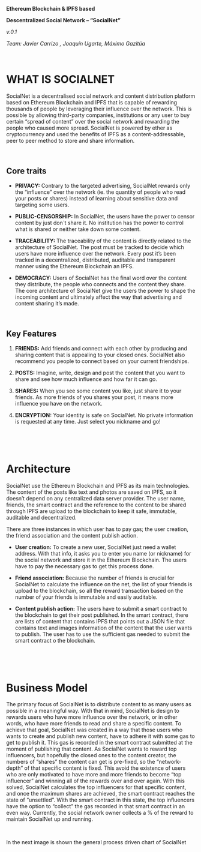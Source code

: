 **Ethereum Blockchain & IPFS based**

**Descentralized Social Network – “SocialNet”**

*v.0.1*

*Team: Javier Carrizo , Joaquín Ugarte, Máximo Gazitúa*

 

WHAT IS SOCIALNET
=================

SocialNet is a decentralised social network and content distribution platform
based on Ethereum Blockchain and IPFS that is capable of rewarding thousands of
people by leveraging their influence over the network. This is possible by
allowing third-party companies, institutions or any user to buy certain “spread
of content” over the social network and rewarding the people who caused more
spread. SocialNet is powered by ether as cryptocurrency and used the benefits of
IPFS as a content-addressable, peer to peer method to store and share
information.

 

Core traits
-----------

-   **PRIVACY:** Contrary to the targeted advertising, SocialNet rewards only
    the “influence” over the network (ie. the quantity of people who read your
    posts or shares) instead of learning about sensitive data and targeting some
    users.

-   **PUBLIC-CENSORSHIP:** In SocialNet, the users have the power to censor
    content by just don´t share it. No institution has the power to control what
    is shared or neither take down some content.

-   **TRACEABILITY:** The traceability of the content is directly related to the
    architecture of SocialNet. The post must be tracked to decide which users
    have more influence over the network. Every post it’s been tracked in a
    decentralized, distributed, auditable and transparent manner using the
    Ethereum Blockchain an IPFS.

-   **DEMOCRACY:** Users of SocialNet has the final word over the content they
    distribute, the people who connects and the content they share. The core
    architecture of SocialNet give the users the power to shape the incoming
    content and ultimately affect the way that advertising and content sharing
    it’s made.

 

Key Features
------------

1.  **FRIENDS:** Add friends and connect with each other by producing and
    sharing content that is appealing to your closed ones. SocialNet also
    recommend you people to connect based on your current friendships.

2.  **POSTS:** Imagine, write, design and post the content that you want to
    share and see how much influence and how far it can go.

3.  **SHARES:** When you see some content you like, just share it to your
    friends. As more friends of you shares your post, it means more influence
    you have on the network.

4.  **ENCRYPTION:** Your identity is safe on SocialNet. No private information
    is requested at any time. Just select you nickname and go!

 

 

Architecture
============

SocialNet use the Ethereum Blockchain and IPFS as its main technologies. The
content of the posts like text and photos are saved on IPFS, so it doesn’t
depend on any centralized data server provider. The user name, friends, the
smart contract and the reference to the content to be shared through IPFS are
upload to the blockchain to keep it safe, immutable, auditable and
decentralized.

There are three instances in which user has to pay gas; the user creation, the
friend association and the content publish action.

-   **User creation:** To create a new user, SocialNet just need a wallet
    address. With that info, it asks you to enter you name (or nickname) for the
    social network and store it in the Ethereum Blockchain. The users have to
    pay the necessary gas to get this process done.

-   **Friend association:** Because the number of friends is crucial for
    SocialNet to calculate the influence on the net, the list of your friends is
    upload to the blockchain, so all the reward transaction based on the number
    of your friends is immutable and easily auditable.

-   **Content publish action:** The users have to submit a smart contract to the
    blockchain to get their post published. In the smart contract, there are
    lists of content that contains IPFS that points out a JSON file that
    contains text and images information of the content that the user wants to
    publish. The user has to use the sufficient gas needed to submit the smart
    contract o the blockchain.

 

 

Business Model
==============

The primary focus of SocialNet is to distribute content to as many users as
possible in a meaningful way. With that in mind, SocialNet is design to rewards
users who have more influence over the network, or in other words, who have more
friends to read and share a specific content. To achieve that goal, SocialNet
was created in a way that those users who wants to create and publish new
content, have to adhere it with some gas to get to publish it. This gas is
recorded in the smart contract submitted at the moment of publishing that
content. As SocialNet wants to reward top influencers, but hopefully the closed
ones to the content creator, the numbers of “shares” the content can get is
pre-fixed, so the “network-depth” of that specific content is fixed. This avoid
the existence of users who are only motivated to have more and more friends to
become “top influencer” and winning all of the rewards over and over again. With
this solved, SocialNet calculates the top influencers for that specific content,
and once the maximum shares are achieved, the smart contract reaches the state
of “unsettled”. With the smart contract in this state, the top influencers have
the option to “collect” the gas recorded in that smart contract in an even way.
Currently, the social network owner collects a % of the reward to maintain
SocialNet up and running.

 

In the next image is shown the general process driven chart of SocialNet

 

 
